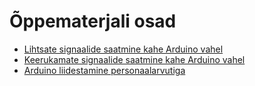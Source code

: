 # Õppematerjali osad

* [Lihtsate signaalide saatmine kahe Arduino vahel](materjalid/1_lihtsad_signaalid.md)
* [Keerukamate signaalide saatmine kahe Arduino vahel](materjalid/2_keerukamad_signaalid.md)
* [Arduino liidestamine personaalarvutiga](materjalid/3_liidestamine_personaalarvutiga.md)
